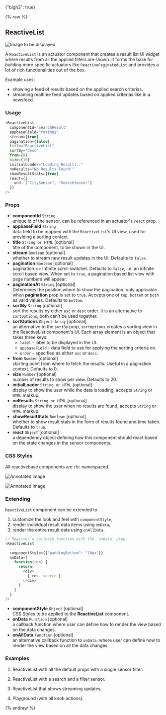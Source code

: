 {"bigh3": true}

{% raw %}

## ReactiveList

![Image to be displayed](https://i.imgur.com/GcUFZjh.png)

A `ReactiveList` is an actuator component that creates a result list UI widget where results from all the applied filters are shown. It forms the base for building more specific actuators like `ReactivePaginatedList` and provides a lot of rich functionalities out of the box.

Example uses:

* showing a feed of results based on the applied search criterias.
* streaming realtime feed updates based on applied criterias like in a newsfeed.

### Usage

```js
<ReactiveList
  componentId="SearchResult"
  appbaseField="ratings"
  stream={true}
  pagination={false}
  title="ReactiveList"
  sortBy="desc"
  from={0}
  size={10}
  initialLoader="Loading Results.."
  noResults="No Results Found!"
  showResultStats={true}
  react={{
    and: ["CitySensor", "SearchSensor"]
  }}
/>
```

### Props

- **componentId** `String`  
    unique id of the sensor, can be referenced in an actuator's `react` prop.
- **appbaseField** `String`  
    data field to be mapped with the `ReactiveList`'s UI view, used for providing a sorting context.
- **title** `String or HTML` [optional]  
    title of the component, to be shown in the UI.
- **stream** `Boolean` [optional]  
    whether to stream new result updates in the UI. Defaults to `false`.
- **pagination** `Boolean` [optional]  
    pagination <> infinite scroll switcher. Defaults to `false`, i.e. an infinite scroll based view. When set to `true`, a pagination based list view with page numbers will appear.
- **paginationAt** `String` [optional]  
    Determines the position where to show the pagination, only applicable when **pagination** prop is set to `true`. Accepts one of `top`, `bottom` or `both` as valid values. Defaults to `bottom`.
-  **sortBy** `String` [optional]  
    sort the results by either `asc` or `desc` order. It is an alternative to `sortOptions`, both can't be used together.
- **sortOptions** `Object Array` [optional]  
    an alternative to the `sortBy` prop, `sortOptions` creates a sorting view in the ReactiveList component's UI. Each array element is an object that takes three keys:
    - `label` - label to be displayed in the UI.
    - `appbaseField` - data field to use for applying the sorting criteria on.
    - `order` - specified as either `asc` or `desc`.
- **from** `Number` [optional]  
    starting point from where to fetch the results. Useful in a pagination context. Defaults to 0.
- **size** `Number` [optional]  
    number of results to show per view. Defaults to 20.
- **initialLoader** `String or HTML` [optional]  
    display to show the user while the data is loading, accepts `String` or `HTML` markup.
- **noResults** `String or HTML` [optional]  
    display to show the user when no results are found, accepts `String` or `HTML` markup.
- **showResultStats** `Boolean` [optional]  
    whether to show result stats in the form of results found and time taken. Defaults to `true`.
- **react** `Object` [optional]  
    a dependency object defining how this component should react based on the state changes in the sensor components.

### CSS Styles

All reactivebase components are `rbc` namespaced.

![Annotated image](https://i.imgur.com/KtDriR7.png)


![Annotated Image](https://i.imgur.com/TPP2Zuh.png)

### Extending

`ReactiveList` component can be extended to
1. customize the look and feel with `componentStyle`,
2. render individual result data items using `onData`,
3. render the entire result data using  `onAllData`.

```js
// Register a callback function with the `onData` prop.
<ReactiveList
  ...
  componentStyle={{"paddingBottom": "10px"}}
  onData={
    function(res) {
      return(
        <div>
          { res._source }
        </div>
      )
    }
  }
/>
```

- **componentStyle** `Object` [optional]  
    CSS Styles to be applied to the **ReactiveList** component.
- **onData** `Function` [optional]  
    a callback function where user can define how to render the view based on the data changes.
- **onAllData** `Function` [optional]  
    an alternative callback function to `onData`, where user can define how to render the view based on all the data changes.

### Examples

1. ReactiveList with all the default props with a single sensor filter.

2. ReactiveList with a search and a filter sensor.

3. ReactiveList that shows streaming updates.

4. Playground (with all knob actions).

{% endraw %}
